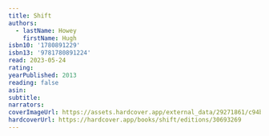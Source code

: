 ```yaml
---
title: Shift
authors:
  - lastName: Howey
    firstName: Hugh
isbn10: '1780891229'
isbn13: '9781780891224'
read: 2023-05-24
rating:
yearPublished: 2013
reading: false
asin:
subtitle:
narrators:
coverImageUrl: https://assets.hardcover.app/external_data/29271861/c94b7e6c183918c7357dde9f5646d44c0161ae53.jpeg
hardcoverUrl: https://hardcover.app/books/shift/editions/30693269
---
```

